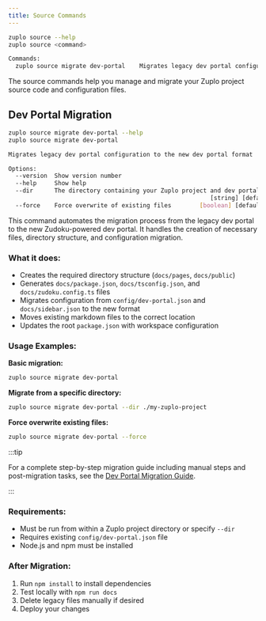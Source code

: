 ```yaml
---
title: Source Commands
---
```


```bash
zuplo source --help
zuplo source <command>

Commands:
  zuplo source migrate dev-portal    Migrates legacy dev portal configuration to the new dev portal format
```

The source commands help you manage and migrate your Zuplo project source code
and configuration files.

## Dev Portal Migration

```bash
zuplo source migrate dev-portal --help
zuplo source migrate dev-portal

Migrates legacy dev portal configuration to the new dev portal format

Options:
  --version  Show version number                                       [boolean]
  --help     Show help                                                 [boolean]
  --dir      The directory containing your Zuplo project and dev portal config
                                                         [string] [default: "."]
  --force    Force overwrite of existing files        [boolean] [default: false]
```

This command automates the migration process from the legacy dev portal to the
new Zudoku-powered dev portal. It handles the creation of necessary files,
directory structure, and configuration migration.

### What it does:

- Creates the required directory structure (`docs/pages`, `docs/public`)
- Generates `docs/package.json`, `docs/tsconfig.json`, and
  `docs/zudoku.config.ts` files
- Migrates configuration from `config/dev-portal.json` and `docs/sidebar.json`
  to the new format
- Moves existing markdown files to the correct location
- Updates the root `package.json` with workspace configuration

### Usage Examples:

**Basic migration:**

```bash
zuplo source migrate dev-portal
```

**Migrate from a specific directory:**

```bash
zuplo source migrate dev-portal --dir ./my-zuplo-project
```

**Force overwrite existing files:**

```bash
zuplo source migrate dev-portal --force
```

:::tip

For a complete step-by-step migration guide including manual steps and
post-migration tasks, see the
[Dev Portal Migration Guide](../dev-portal/migration.md).

:::

### Requirements:

- Must be run from within a Zuplo project directory or specify `--dir`
- Requires existing `config/dev-portal.json` file
- Node.js and npm must be installed

### After Migration:

1. Run `npm install` to install dependencies
2. Test locally with `npm run docs`
3. Delete legacy files manually if desired
4. Deploy your changes
